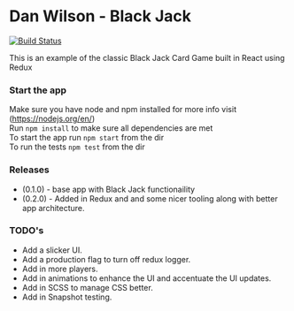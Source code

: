 # Dan Wilson - Black Jack

[![Build Status](https://travis-ci.org/dwils0n/react-black-jack.svg?branch=master)](https://travis-ci.org/dwils0n/react-black-jack)

This is an example of the classic Black Jack Card Game built in React using Redux

### Start the app
Make sure you have node and npm installed for more info visit (https://nodejs.org/en/)<br/>
Run `npm install` to make sure all dependencies are met<br/>
To start the app run `npm start` from the dir<br/>
To run the tests `npm test` from the dir<br/>

### Releases
- (0.1.0) - base app with Black Jack functionaility
- (0.2.0) - Added in Redux and and some nicer tooling along with better app architecture.

### TODO's
- Add a slicker UI.
- Add a production flag to turn off redux logger.
- Add in more players.
- Add in animations to enhance the UI and accentuate the UI updates.
- Add in SCSS to manage CSS better.
- Add in Snapshot testing.

